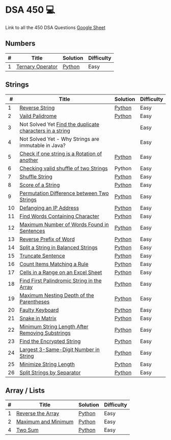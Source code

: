 # DSA 450 💻
Link to all the 450 DSA Questions [Google Sheet](https://drive.google.com/file/d/1FMdN_OCfOI0iAeDlqswCiC2DZzD4nPsb/view?pli=1)

## Numbers
| # | Title | Solution | Difficulty |
|---| ----- | -------- | ---------- |
|1|[Ternary Operator](https://leetcode.com/problems/smallest-even-multiple/)| [Python](%5B01%5D%20Numbers/TernaryOperator.py)|Easy|

## Strings
| # | Title | Solution | Difficulty |
|---| ----- | -------- | ---------- |
|1|[Reverse String](https://leetcode.com/problems/reverse-string/description/)| [Python](%5B01%5D%20Strings/ReverseString.py)|Easy|
|2|[Vaild Palidrome](https://leetcode.com/problems/valid-palindrome/description/)| [Python](%5B01%5D%20Strings/VaildPalidrome.py)|Easy|
|3| Not Solved Yet [Find the duplicate characters in a string](https://www.geeksforgeeks.org/print-all-the-duplicates-in-the-input-string/)||Easy|
|4| Not Solved Yet - Why Strings are immutable in Java? ||Easy|
|5|[Check if one string is a Rotation of another](https://leetcode.com/problems/rotate-string/description/)| [Python](%5B01%5D%20Strings/RotateString.py)|Easy|
|6|[Checking valid shuffle of two Strings](https://www.geeksforgeeks.org/checking-valid-shuffle-of-two-strings/)| Python |Easy|
|7|[Shuffle String](https://leetcode.com/problems/shuffle-string/description/)| [Python](%5B01%5D%20Strings/ShuffleString.py)|Easy| 
|8|[Score of a String](https://leetcode.com/problems/score-of-a-string/description/)| [Python](%5B01%5D%20Strings/ScoreString.py)|Easy|
|9|[Permutation Difference between Two Strings](https://leetcode.com/problems/permutation-difference-between-two-strings/)| [Python](%5B01%5D%20Strings/PermutationStrings.py)|Easy|
|10|[Defanging an IP Address](https://leetcode.com/problems/defanging-an-ip-address/description/)| [Python](%5B01%5D%20Strings/DefangingIPAddress.py)|Easy|
|11|[Find Words Containing Character](https://leetcode.com/problems/find-words-containing-character/description/)| [Python](%5B01%5D%20Strings/FindWordsCharacter.py)|Easy|
|12|[Maximum Number of Words Found in Sentences](https://leetcode.com/problems/maximum-number-of-words-found-in-sentences/description/)| [Python](%5B01%5D%20Strings/MaxWords.py)|Easy|
|13|[Reverse Prefix of Word](https://leetcode.com/problems/reverse-prefix-of-word/description/)| [Python](%5B01%5D%20Strings/ReversePrefix.py)|Easy|
|14|[Split a String in Balanced Strings](https://leetcode.com/problems/split-a-string-in-balanced-strings/description/)| [Python](%5B01%5D%20Strings/BalancedStrings.py)|Easy|
|15|[Truncate Sentence](https://leetcode.com/problems/truncate-sentence/)| [Python](%5B01%5D%20Strings/TruncateSentence.py)|Easy|
|16|[Count Items Matching a Rule](https://leetcode.com/problems/count-items-matching-a-rule/description/)| [Python](%5B01%5D%20Strings/DictionaryMatching.py)|Easy|
|17|[Cells in a Range on an Excel Sheet](https://leetcode.com/problems/cells-in-a-range-on-an-excel-sheet/description/)| [Python](%5B01%5D%20Strings/ExcelCells.py)|Easy|
|18|[Find First Palindromic String in the Array](https://leetcode.com/problems/find-first-palindromic-string-in-the-array/description/)| [Python](%5B01%5D%20Strings/FirstPalindrom.py)|Easy|
|19|[Maximum Nesting Depth of the Parentheses](https://leetcode.com/problems/maximum-nesting-depth-of-the-parentheses/description/)| [Python](%5B01%5D%20Strings/NestedDepth.py)|Easy|
|20|[Faulty Keyboard](https://leetcode.com/problems/faulty-keyboard/description/)| [Python](%5B01%5D%20Strings/FaultyKeyboard.py)|Easy|
|21|[Snake in Matrix](https://leetcode.com/problems/snake-in-matrix/description/)| [Python](%5B01%5D%20Strings/SnakeInMatrix.py)|Easy|
|22|[Minimum String Length After Removing Substrings](https://leetcode.com/problems/minimum-string-length-after-removing-substrings/description/)| [Python](%5B01%5D%20Strings/RemoveSubstring.py)|Easy|
|23|[Find the Encrypted String](https://leetcode.com/problems/find-the-encrypted-string/)| [Python](%5B01%5D%20Strings/EncryptedString.py)|Easy|
|24|[Largest 3-Same-Digit Number in String](https://leetcode.com/problems/largest-3-same-digit-number-in-string/description/)| [Python](%5B01%5D%20Strings/3SameDigitSum.py)|Easy|
|25|[Minimize String Length](https://leetcode.com/problems/minimize-string-length/description/)| [Python](%5B01%5D%20Strings/CountAlphabets.py)|Easy|
|26|[Split Strings by Separator](https://leetcode.com/problems/split-strings-by-separator/description/)| [Python](%5B01%5D%20Strings/SplitStringsSeparator.py)|Easy|

## Array / Lists
| # | Title | Solution | Difficulty |
|---| ----- | -------- | ---------- |
|1|[Reverse the Array](https://www.geeksforgeeks.org/program-to-reverse-an-array/#)| [Python](%5B02%5D%20Arrays/ReverseList.py)|Easy|
|2|[Maximum and Minimum](https://www.geeksforgeeks.org/maximum-and-minimum-in-an-array/)| [Python](%5B02%5D%20Arrays/Max-n-Min-List.py)|Easy|
|4|[Two Sum](https://leetcode.com/problems/two-sum/description/)| [Python](%5B02%5D%20Arrays/Two%20Sum.py)|Easy|